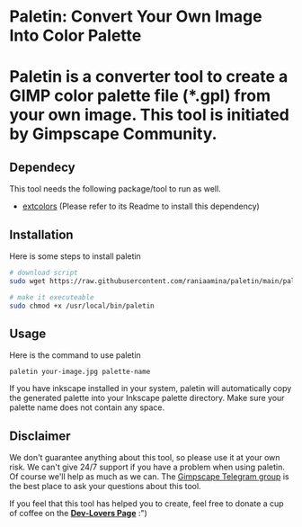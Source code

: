 # Paletin: Convert Your Own Image Into Color Palette

Paletin is a converter tool to create a GIMP color palette file (\*.gpl) from your own image. This tool is initiated by Gimpscape Community. 
=======


## Dependecy

This tool needs the following package/tool to run as well.

- [extcolors](https://github.com/CairX/extract-colors-py/) (Please refer to its Readme to install this dependency)



## Installation

Here is some steps to install paletin

```bash
# download script
sudo wget https://raw.githubusercontent.com/raniaamina/paletin/main/paletin -P /usr/local/bin/

# make it executeable
sudo chmod +x /usr/local/bin/paletin


```



## Usage

Here is the command to use paletin

`paletin your-image.jpg palette-name`

If you have inkscape installed in your system, paletin will automatically copy the generated palette into your Inkscape palette directory. Make sure your palette name does not contain any space.



## Disclaimer

We don't guarantee anything about this tool, so please use it at your own risk. We can't give 24/7 support if you have a problem when using paletin. Of course we'll help as much as we can. The [Gimpscape Telegram group](https://t.me/gimpscape) is the best place to ask your questions about this tool.

If you feel that this tool has helped you to create, feel free to donate a cup of coffee on the [**Dev-Lovers Page**](https://devlovers.netlify.com/) :")
